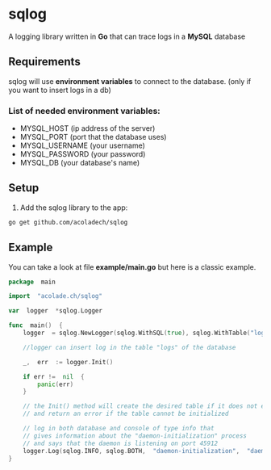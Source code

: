 # sqlog
A logging library written in **Go** that can trace logs in a **MySQL** database

## Requirements
sqlog will use **environment variables** to connect to the database. (only if you want to insert logs in a db)

### List of needed environment variables:

 - MYSQL_HOST (ip address of the server)
 - MYSQL_PORT (port that the database uses)
 - MYSQL_USERNAME (your username)
 - MYSQL_PASSWORD (your password)
 - MYSQL_DB (your database's name)

## Setup
1. Add the sqlog library to the app:
```bash
go get github.com/acoladech/sqlog
```
## Example
You can take a look at file **example/main.go** but here is a classic example.

```go
package  main 

import  "acolade.ch/sqlog" 

var  logger  *sqlog.Logger

func  main()  {
    logger  = sqlog.NewLogger(sqlog.WithSQL(true), sqlog.WithTable("logs"))

    //logger can insert log in the table "logs" of the database

    _,  err  := logger.Init()

    if err !=  nil  {
	    panic(err)
    }

    // the Init() method will create the desired table if it does not exist
    // and return an error if the table cannot be initialized

    // log in both database and console of type info that
    // gives information about the "daemon-initialization" process
    // and says that the daemon is listening on port 45912
    logger.Log(sqlog.INFO, sqlog.BOTH,  "daemon-initialization",  "daemon listening on :45912")
}
```
